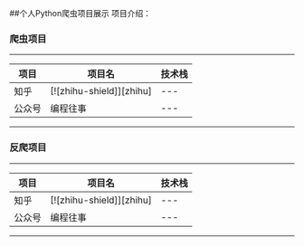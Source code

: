 
##个人Python爬虫项目展示
项目介绍：

### 爬虫项目
****
|项目|项目名|技术栈|
|---|---|---
|知乎|[![zhihu-shield]][zhihu]|---
|公众号|编程往事|---

****

### 反爬项目
****
|项目|项目名|技术栈|
|---|---|---
|知乎|[![zhihu-shield]][zhihu]|---
|公众号|编程往事|---

****
